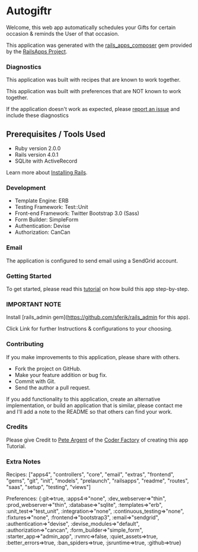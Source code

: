 # Autogiftr

Welcome, this web app automatically schedules your Gifts for certain occasion & reminds the User of that occasion.

This application was generated with the [rails_apps_composer](https://github.com/RailsApps/rails_apps_composer) gem provided by the [RailsApps Project](http://railsapps.github.io/).

### Diagnostics

This application was built with recipes that are known to work together.

This application was built with preferences that are NOT known to work together.

If the application doesn't work as expected, please [report an issue](https://github.com/RailsApps/rails_apps_composer/issues) and include these diagnostics

## Prerequisites / Tools Used

* Ruby version 2.0.0
* Rails version 4.0.1
* SQLite with ActiveRecord

Learn more about [Installing Rails](http://railsapps.github.io/installing-rails.html).

### Development

* Template Engine: ERB
* Testing Framework: Test::Unit
* Front-end Framework: Twitter Bootstrap 3.0 (Sass)
* Form Builder: SimpleForm
* Authentication: Devise
* Authorization: CanCan

### Email

The application is configured to send email using a SendGrid account.

### Getting Started

To get started, please read this [tutorial](https://github.com/TheCoderFactory/webappcoder/blob/master/Tutorial-Giftify.md) on how build this app step-by-step.

### IMPORTANT NOTE

Install [rails_admin gem](https://github.com/sferik/rails_admin for this app).

Click Link for further Instructions & configurations to your choosing.

### Contributing

If you make improvements to this application, please share with others.

* Fork the project on GitHub.
* Make your feature addition or bug fix.
* Commit with Git.
* Send the author a pull request.

If you add functionality to this application, create an alternative implementation, or build an application that is similar, please contact me and I'll add a note to the README so that others can find your work.

### Credits

Please give Credit to [Pete Argent](https://github.com/pedrogrande) of the [Coder Factory](https://thecoderfactory.com/) of creating this app Tutorial.

### Extra Notes
Recipes:
["apps4", "controllers", "core", "email", "extras", "frontend", "gems", "git", "init", "models", "prelaunch", "railsapps", "readme", "routes", "saas", "setup", "testing", "views"]

Preferences:
{:git=>true, :apps4=>"none", :dev_webserver=>"thin", :prod_webserver=>"thin", :database=>"sqlite", :templates=>"erb", :unit_test=>"test_unit", :integration=>"none", :continuous_testing=>"none", :fixtures=>"none", :frontend=>"bootstrap3", :email=>"sendgrid", :authentication=>"devise", :devise_modules=>"default", :authorization=>"cancan", :form_builder=>"simple_form", :starter_app=>"admin_app", :rvmrc=>false, :quiet_assets=>true, :better_errors=>true, :ban_spiders=>true, :jsruntime=>true, :github=>true}
